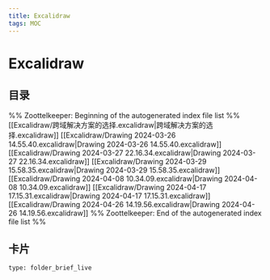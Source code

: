 ```yaml
---
title: Excalidraw
tags: MOC
---
```

# Excalidraw

## 目录



%% Zoottelkeeper: Beginning of the autogenerated index file list  %%
 [[Excalidraw/跨域解决方案的选择.excalidraw|跨域解决方案的选择.excalidraw]]
 [[Excalidraw/Drawing 2024-03-26 14.55.40.excalidraw|Drawing 2024-03-26 14.55.40.excalidraw]]
 [[Excalidraw/Drawing 2024-03-27 22.16.34.excalidraw|Drawing 2024-03-27 22.16.34.excalidraw]]
 [[Excalidraw/Drawing 2024-03-29 15.58.35.excalidraw|Drawing 2024-03-29 15.58.35.excalidraw]]
 [[Excalidraw/Drawing 2024-04-08 10.34.09.excalidraw|Drawing 2024-04-08 10.34.09.excalidraw]]
 [[Excalidraw/Drawing 2024-04-17 17.15.31.excalidraw|Drawing 2024-04-17 17.15.31.excalidraw]]
 [[Excalidraw/Drawing 2024-04-26 14.19.56.excalidraw|Drawing 2024-04-26 14.19.56.excalidraw]]
%% Zoottelkeeper: End of the autogenerated index file list  %%












## 卡片

```ccard
type: folder_brief_live
```



















